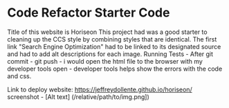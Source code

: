 # Code Refactor Starter Code
Title of this website is Horiseon
This project had was a good starter to cleaning up the CCS style by combining styles that are identical.
The first link "Search Engine Optimization" had to be linked to its designated source and had to add alt descriptions for each image.
Running Tests - After git commit - git push - i would open the html file to the browser with my developer tools open - developer tools helps show the errors with the code and css.

Link to deploy website: https://jeffreydollente.github.io/horiseon/
screenshot - [Alt text] (/relative/path/to/img.png])